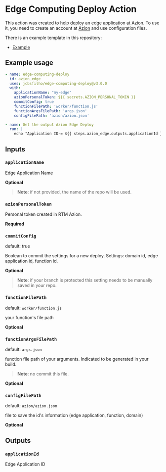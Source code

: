 # Edge Computing Deploy Action

This action was created to help deploy an edge application at Azion.
To use it, you need to create an account at [Azion](https://manager.azion.com/signup/) and use configuration files.


There is an example template in this repository:

- [Example](https://github.com/jcbsfilho/edge-upstash-geolocation)

## Example usage

```yml
- name: edge-computing-deploy
  id: azion_edge
  uses: jcbsfilho/edge-computing-deploy@v3.0.0
  with:
    applicationName: "my-edge"
    azionPersonalToken: ${{ secrets.AZION_PERSONAL_TOKEN }}
    commitConfig: true
    functionFilePath: 'worker/function.js'
    functionArgsFilePath: 'args.json'
    configFilePath: 'azion/azion.json'

- name: Get the output Azion Edge Deploy
  run: |
    echo "Application ID-= ${{ steps.azion_edge.outputs.applicationId }}"

```

## Inputs

### `applicationName`

Edge Application Name

**Optional**

> **Note**: if not provided, the name of the repo will be used.

### `azionPersonalToken`

Personal token created in RTM Azion.

**Required**

### `commitConfig`

default: true

Boolean to commit the settings for a new deploy.
Settings: domain id, edge application id, function id.

**Optional**

> **Note**: if your branch is protected this setting needs to be manually saved in your repo.

### `functionFilePath`

default: `worker/function.js`

your function's file path

**Optional**

### `functionArgsFilePath`

default: `args.json`

function file path of your arguments.
Indicated to be generated in your build.

> **Note**: no commit this file.

**Optional**

### `configFilePath`

default: `azion/azion.json`

file to save the id's information (edge application, function, domain)

**Optional**

## Outputs

### `applicationId`

Edge Application ID
